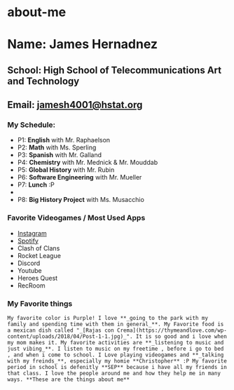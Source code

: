 # about-me
# Name: James Hernadnez
## School: High School of Telecommunications Art and Technology
## Email: jamesh4001@hstat.org
### My Schedule:
- P1: **English** with Mr. Raphaelson
- P2: **Math** with Ms. Sperling
- P3: **Spanish** with Mr. Galland
- P4: **Chemistry** with Mr. Mednick & Mr. Mouddab
- P5: **Global History** with Mr. Rubin
- P6: **Software Engineering** with Mr. Mueller
- P7: **Lunch** :P
- 
- P8: **Big History Project** with Ms. Musacchio

### Favorite Videogames / Most Used Apps
- [Instagram](https://www.instagram.com/_yojamez/)
- [Spotify](https://open.spotify.com/playlist/62kyfXVUdrKNIKirS7vPhD)
- Clash of Clans
- Rocket League
- Discord
- Youtube
- Heroes Quest
- RecRoom

### My Favorite things
```
My favorite color is Purple! I love **_going to the park with my family and spending time with them in general_**. My Favorite food is a mexican dish called "_[Rajas con Crema](https://thymeandlove.com/wp-content/uploads/2018/04/Post-1-1.jpg)_". It is so good and i love when my mom makes it. My favorite activities are **_listening to music and just vibing_**. I listen to music on my freetime , before i go to bed , and when i come to school. I Love playing videogames and **_talking with my freinds_**, especially my homie **Christopher** :P My favorite period in school is defenitly **SEP** because i have all my friends in that class. I love the people around me and how they help me in many ways. **These are the things about me**
```
